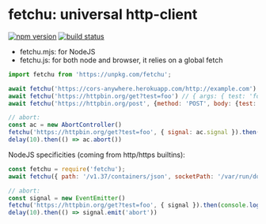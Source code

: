# fetchu: universal http-client

[![npm version][npm-image]][npm-url]
[![build status][travis-image]][travis-url]

- fetchu.mjs: for NodeJS
- fetchu.js: for both node and browser, it relies on a global fetch

```js
import fetchu from 'https://unpkg.com/fetchu';

await fetchu('https://cors-anywhere.herokuapp.com/http://example.com') // <!doctype html><html ...
await fetchu('https://httpbin.org/get?test=foo') // { args: { test: 'foo' }, ...
await fetchu('https://httpbin.org/post', {method: 'POST', body: {test: 'foo'}}) // { args: {},..

// abort:
const ac = new AbortController()
fetchu('https://httpbin.org/get?test=foo', { signal: ac.signal }).then(console.log, console.error)
delay(10).then(() => ac.abort())
```

NodeJS specificities (coming from http/https builtins):
```js
const fetchu = require('fetchu');
await fetchu({ path: '/v1.37/containers/json', socketPath: '/var/run/docker.sock' }) // [ { Id: 'aa6...

// abort:
const signal = new EventEmitter()
fetchu('https://httpbin.org/get?test=foo', { signal }).then(console.log, console.error)
delay(10).then(() => signal.emit('abort'))
```

[npm-image]: https://img.shields.io/npm/v/fetchu.svg?style=flat-square
[npm-url]: https://www.npmjs.com/package/fetchu
[travis-image]: https://img.shields.io/travis/caub/fetchu.svg?style=flat-square
[travis-url]: https://travis-ci.org/caub/fetchu
